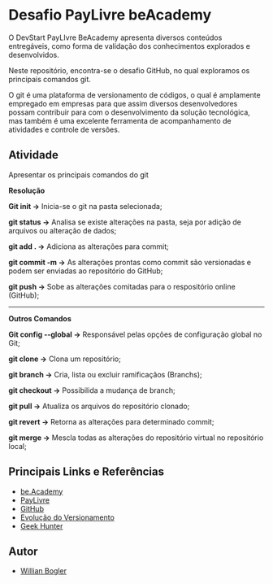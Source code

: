 
# Desafio PayLivre beAcademy

O DevStart PayLIvre BeAcademy apresenta diversos conteúdos entregáveis, como forma de validação dos conhecimentos explorados e desenvolvidos.

Neste repositório, encontra-se o desafio GitHub, no qual exploramos os principais comandos git. 

O git é uma plataforma de versionamento de códigos, o qual é amplamente empregado em empresas para que assim diversos desenvolvedores possam contribuir para com o desenvolvimento da solução tecnológica, mas também é uma excelente ferramenta de acompanhamento de atividades e controle de versões. 


## Atividade
Apresentar os principais comandos do git

**Resolução**

**Git init ->** Inicia-se o git na pasta selecionada;

**git status ->** Analisa se existe alterações na pasta, seja por adição de arquivos ou alteração de dados;

**git add . ->** Adiciona as alterações para commit;

**git commit -m ->** As alterações prontas como commit são versionadas e podem ser enviadas ao repositório do GitHub;

**git push ->** Sobe as alterações comitadas para o respositório online (GitHub);

***
**Outros Comandos**

**Git config --global ->** Responsável pelas opções de configuração global no Git;

**git clone ->** Clona um repositório;

**git branch ->** Cria, lista ou excluir ramificaçãos (Branchs);

**git checkout ->** Possibilida a mudança de branch;

**git pull ->** Atualiza os arquivos do repositório clonado;

**git revert ->** Retorna as alterações para determinado commit;

**git merge ->** Mescla todas as alterações do repositório virtual no repositório local;





## Principais Links e Referências

 - [be.Academy](https://www.beacademy.com.br/)
 - [PayLivre](https://www.paylivre.com/)
 - [GitHub](https://github.com/)
 - [Evolução do Versionamento](https://gist.github.com/aalvesjr/1924687)
 - [Geek Hunter](https://blog.geekhunter.com.br/comandos-git-mais-utilizados/)


## Autor

- [Willian Bogler](https://github.com/wbogler)


